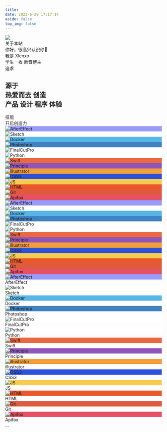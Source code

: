 ```yaml
---
title: 
date: 2022-6-29 17:17:14
aside: false
top_img: false
---
```

<script src="/js/about.js"></script>
<link rel="stylesheet" href="/css/about.css">
<div id="about-page">
  <div class="author-img">
    <img src="https://xlenco.eu.org/img/head.webp">
  </div>
  <div class="author-title">关于本站</div>
  <div class="author-content">
    <div class="author-content-item myInfoAndSayHello">
      <div class="title1">你好，很高兴认识你👋</div>
      <div class="title2">我是
        <span class="inline-word">Xlenxo</span>
      </div>
      <div class="title1">学生一枚
        <span class="inline-word">新晋博主</span>
      </div>
    </div>
    <div class="aboutsiteTips author-content-item">
      <div class="author-content-item-tips">追求</div>
      <h2>源于
        <br>热爱而去
        <span class="inline-word">创造</span>
        <div class="mask">
          <span class="first-tips">产品</span>
          <span>设计</span>
          <span data-up="">程序</span>
          <span data-show="">体验</span>
        </div>
      </h2>
    </div>
  </div>
  <div class="hello-about">

  <div class="shapes">
    <div class="shape shape-1" style="translate: none; rotate: none; scale: none; transform: translate(122px, 164px);">
    </div>
    <div class="shape shape-2" style="translate: none; rotate: none; scale: none; transform: translate(122px, 164px);">
    </div>
    <div class="shape shape-3" style="translate: none; rotate: none; scale: none; transform: translate(122px, 164px);">
    </div>
  </div>
  <div class="content">
    
  </div>
</div>
  <div class="author-content">
    <div class="author-content-item skills">
      <div class="card-content">
        <div class="author-content-item-tips">技能</div>
        <span class="author-content-item-title">开启创造力</span>
        <div class="skills-style-group">
          <div class="tags-group-all">
            <div class="tags-group-wrapper">
              <div class="tags-group-icon-pair">
                <div class="tags-group-icon" style="background:#989bf8">
                  <img src="https://img.zhheo.com/i/2022/08/22/6302f0748a83b.png" title="AfterEffect" onerror="this.onerror=null,this.src=&quot;https://cdn.zhheo.com/Guli/others/imgerror.png&quot;">
                </div>
                <div class="tags-group-icon" style="background:#fff">
                  <img src="https://img.zhheo.com/i/2022/08/22/63030a85d6458.png" title="Sketch" onerror="this.onerror=null,this.src=&quot;https://cdn.zhheo.com/Guli/others/imgerror.png&quot;">
                </div>
              </div>
              <div class="tags-group-icon-pair">
                <div class="tags-group-icon" style="background:#57b6e6">
                  <img src="https://img.zhheo.com/i/2022/08/22/6303102c049d1.png" title="Docker" onerror="this.onerror=null,this.src=&quot;https://cdn.zhheo.com/Guli/others/imgerror.png&quot;">
                </div>
                <div class="tags-group-icon" style="background:#4082c3">
                  <img src="https://img.zhheo.com/i/2022/08/22/63030fe730a69.png" title="Photoshop" onerror="this.onerror=null,this.src=&quot;https://cdn.zhheo.com/Guli/others/imgerror.png&quot;">
                </div>
              </div>
              <div class="tags-group-icon-pair">
                <div class="tags-group-icon" style="background:#fff">
                  <img src="https://img.zhheo.com/i/2022/08/22/630310dea00f5.png" title="FinalCutPro" onerror="this.onerror=null,this.src=&quot;https://cdn.zhheo.com/Guli/others/imgerror.png&quot;">
                </div>
                <div class="tags-group-icon" style="background:#fff">
                  <img src="https://img.zhheo.com/i/2022/08/22/63031127e8e2b.png" title="Python" onerror="this.onerror=null,this.src=&quot;https://cdn.zhheo.com/Guli/others/imgerror.png&quot;">
                </div>
              </div>
              <div class="tags-group-icon-pair">
                <div class="tags-group-icon" style="background:#eb6840">
                  <img src="https://img.zhheo.com/i/2022/08/22/630311760ca04.png" title="Swift" onerror="this.onerror=null,this.src=&quot;https://cdn.zhheo.com/Guli/others/imgerror.png&quot;">
                </div>
                <div class="tags-group-icon" style="background:#8f55ba">
                  <img src="https://img.zhheo.com/i/2022/08/22/630311cf9dded.png" title="Principle" onerror="this.onerror=null,this.src=&quot;https://cdn.zhheo.com/Guli/others/imgerror.png&quot;">
                </div>
              </div>
              <div class="tags-group-icon-pair">
                <div class="tags-group-icon" style="background:#f29e39">
                  <img src="https://img.zhheo.com/i/2022/08/22/6303121db0410.png" title="illustrator" onerror="this.onerror=null,this.src=&quot;https://cdn.zhheo.com/Guli/others/imgerror.png&quot;">
                </div>
                <div class="tags-group-icon" style="background:#2c51db">
                  <img src="https://img.zhheo.com/i/2022/08/22/630312c06cdc5.png" title="CSS3" onerror="this.onerror=null,this.src=&quot;https://cdn.zhheo.com/Guli/others/imgerror.png&quot;">
                </div>
              </div>
              <div class="tags-group-icon-pair">
                <div class="tags-group-icon" style="background:#f7cb4f">
                  <img src="https://img.zhheo.com/i/2022/08/22/630312f898a1c.png" title="JS" onerror="this.onerror=null,this.src=&quot;https://cdn.zhheo.com/Guli/others/imgerror.png&quot;">
                </div>
                <div class="tags-group-icon" style="background:#e9572b">
                  <img src="https://img.zhheo.com/i/2022/08/22/6303132113bbb.png" title="HTML" onerror="this.onerror=null,this.src=&quot;https://cdn.zhheo.com/Guli/others/imgerror.png&quot;">
                </div>
              </div>
              <div class="tags-group-icon-pair">
                <div class="tags-group-icon" style="background:#df5b40">
                  <img src="https://img.zhheo.com/i/2022/09/23/632d2d33b1e1b.webp" title="Git" onerror="this.onerror=null,this.src=&quot;https://cdn.zhheo.com/Guli/others/imgerror.png&quot;">
                </div>
                <div class="tags-group-icon" style="background:#e65164">
                  <img src="https://img.zhheo.com/i/2022/09/23/632d2e083fc9b.webp" title="Apifox" onerror="this.onerror=null,this.src=&quot;https://cdn.zhheo.com/Guli/others/imgerror.png&quot;">
                </div>
              </div>
              <div class="tags-group-icon-pair">
                <div class="tags-group-icon" style="background:#989bf8">
                  <img src="https://img.zhheo.com/i/2022/08/22/6302f0748a83b.png" title="AfterEffect" onerror="this.onerror=null,this.src=&quot;https://cdn.zhheo.com/Guli/others/imgerror.png&quot;">
                </div>
                <div class="tags-group-icon" style="background:#fff">
                  <img src="https://img.zhheo.com/i/2022/08/22/63030a85d6458.png" title="Sketch" onerror="this.onerror=null,this.src=&quot;https://cdn.zhheo.com/Guli/others/imgerror.png&quot;">
                </div>
              </div>
              <div class="tags-group-icon-pair">
                <div class="tags-group-icon" style="background:#57b6e6">
                  <img src="https://img.zhheo.com/i/2022/08/22/6303102c049d1.png" title="Docker" onerror="this.onerror=null,this.src=&quot;https://cdn.zhheo.com/Guli/others/imgerror.png&quot;">
                </div>
                <div class="tags-group-icon" style="background:#4082c3">
                  <img src="https://img.zhheo.com/i/2022/08/22/63030fe730a69.png" title="Photoshop" onerror="this.onerror=null,this.src=&quot;https://cdn.zhheo.com/Guli/others/imgerror.png&quot;">
                </div>
              </div>
              <div class="tags-group-icon-pair">
                <div class="tags-group-icon" style="background:#fff">
                  <img src="https://img.zhheo.com/i/2022/08/22/630310dea00f5.png" title="FinalCutPro" onerror="this.onerror=null,this.src=&quot;https://cdn.zhheo.com/Guli/others/imgerror.png&quot;">
                </div>
                <div class="tags-group-icon" style="background:#fff">
                  <img src="https://img.zhheo.com/i/2022/08/22/63031127e8e2b.png" title="Python" onerror="this.onerror=null,this.src=&quot;https://cdn.zhheo.com/Guli/others/imgerror.png&quot;">
                </div>
              </div>
              <div class="tags-group-icon-pair">
                <div class="tags-group-icon" style="background:#eb6840">
                  <img src="https://img.zhheo.com/i/2022/08/22/630311760ca04.png" title="Swift" onerror="this.onerror=null,this.src=&quot;https://cdn.zhheo.com/Guli/others/imgerror.png&quot;">
                </div>
                <div class="tags-group-icon" style="background:#8f55ba">
                  <img src="https://img.zhheo.com/i/2022/08/22/630311cf9dded.png" title="Principle" onerror="this.onerror=null,this.src=&quot;https://cdn.zhheo.com/Guli/others/imgerror.png&quot;">
                </div>
              </div>
              <div class="tags-group-icon-pair">
                <div class="tags-group-icon" style="background:#f29e39">
                  <img src="https://img.zhheo.com/i/2022/08/22/6303121db0410.png" title="illustrator" onerror="this.onerror=null,this.src=&quot;https://cdn.zhheo.com/Guli/others/imgerror.png&quot;">
                </div>
                <div class="tags-group-icon" style="background:#2c51db">
                  <img src="https://img.zhheo.com/i/2022/08/22/630312c06cdc5.png" title="CSS3" onerror="this.onerror=null,this.src=&quot;https://cdn.zhheo.com/Guli/others/imgerror.png&quot;">
                </div>
              </div>
              <div class="tags-group-icon-pair">
                <div class="tags-group-icon" style="background:#f7cb4f">
                  <img src="https://img.zhheo.com/i/2022/08/22/630312f898a1c.png" title="JS" onerror="this.onerror=null,this.src=&quot;https://cdn.zhheo.com/Guli/others/imgerror.png&quot;">
                </div>
                <div class="tags-group-icon" style="background:#e9572b">
                  <img src="https://img.zhheo.com/i/2022/08/22/6303132113bbb.png" title="HTML" onerror="this.onerror=null,this.src=&quot;https://cdn.zhheo.com/Guli/others/imgerror.png&quot;">
                </div>
              </div>
              <div class="tags-group-icon-pair">
                <div class="tags-group-icon" style="background:#df5b40">
                  <img src="https://img.zhheo.com/i/2022/09/23/632d2d33b1e1b.webp" title="Git" onerror="this.onerror=null,this.src=&quot;https://cdn.zhheo.com/Guli/others/imgerror.png&quot;">
                </div>
                <div class="tags-group-icon" style="background:#e65164">
                  <img src="https://img.zhheo.com/i/2022/09/23/632d2e083fc9b.webp" title="Apifox" onerror="this.onerror=null,this.src=&quot;https://cdn.zhheo.com/Guli/others/imgerror.png&quot;">
                </div>
              </div>
            </div>
          </div>
          <div class="skills-list">
            <div class="skill-info">
              <div class="skill-icon" style="background:#989bf8">
                <img src="https://img.zhheo.com/i/2022/08/22/6302f0748a83b.png" title="AfterEffect" onerror="this.onerror=null,this.src=&quot;https://cdn.zhheo.com/Guli/others/imgerror.png&quot;">
              </div>
              <div class="skill-name">
                <span>AfterEffect</span>
              </div>
            </div>
            <div class="skill-info">
              <div class="skill-icon" style="background:#fff">
                <img src="https://img.zhheo.com/i/2022/08/22/63030a85d6458.png" title="Sketch" onerror="this.onerror=null,this.src=&quot;https://cdn.zhheo.com/Guli/others/imgerror.png&quot;">
              </div>
              <div class="skill-name">
                <span>Sketch</span>
              </div>
            </div>
            <div class="skill-info">
              <div class="skill-icon" style="background:#57b6e6">
                <img src="https://img.zhheo.com/i/2022/08/22/6303102c049d1.png" title="Docker" onerror="this.onerror=null,this.src=&quot;https://cdn.zhheo.com/Guli/others/imgerror.png&quot;">
              </div>
              <div class="skill-name">
                <span>Docker</span>
              </div>
            </div>
            <div class="skill-info">
              <div class="skill-icon" style="background:#4082c3">
                <img src="https://img.zhheo.com/i/2022/08/22/63030fe730a69.png" title="Photoshop" onerror="this.onerror=null,this.src=&quot;https://cdn.zhheo.com/Guli/others/imgerror.png&quot;">
              </div>
              <div class="skill-name">
                <span>Photoshop</span>
              </div>
            </div>
            <div class="skill-info">
              <div class="skill-icon" style="background:#fff">
                <img src="https://img.zhheo.com/i/2022/08/22/630310dea00f5.png" title="FinalCutPro" onerror="this.onerror=null,this.src=&quot;https://cdn.zhheo.com/Guli/others/imgerror.png&quot;">
              </div>
              <div class="skill-name">
                <span>FinalCutPro</span>
              </div>
            </div>
            <div class="skill-info">
              <div class="skill-icon" style="background:#fff">
                <img src="https://img.zhheo.com/i/2022/08/22/63031127e8e2b.png" title="Python" onerror="this.onerror=null,this.src=&quot;https://cdn.zhheo.com/Guli/others/imgerror.png&quot;">
              </div>
              <div class="skill-name">
                <span>Python</span>
              </div>
            </div>
            <div class="skill-info">
              <div class="skill-icon" style="background:#eb6840">
                <img src="https://img.zhheo.com/i/2022/08/22/630311760ca04.png" title="Swift" onerror="this.onerror=null,this.src=&quot;https://cdn.zhheo.com/Guli/others/imgerror.png&quot;">
              </div>
              <div class="skill-name">
                <span>Swift</span>
              </div>
            </div>
            <div class="skill-info">
              <div class="skill-icon" style="background:#8f55ba">
                <img src="https://img.zhheo.com/i/2022/08/22/630311cf9dded.png" title="Principle" onerror="this.onerror=null,this.src=&quot;https://cdn.zhheo.com/Guli/others/imgerror.png&quot;">
              </div>
              <div class="skill-name">
                <span>Principle</span>
              </div>
            </div>
            <div class="skill-info">
              <div class="skill-icon" style="background:#f29e39">
                <img src="https://img.zhheo.com/i/2022/08/22/6303121db0410.png" title="illustrator" onerror="this.onerror=null,this.src=&quot;https://cdn.zhheo.com/Guli/others/imgerror.png&quot;">
              </div>
              <div class="skill-name">
                <span>illustrator</span>
              </div>
            </div>
            <div class="skill-info">
              <div class="skill-icon" style="background:#2c51db">
                <img src="https://img.zhheo.com/i/2022/08/22/630312c06cdc5.png" title="CSS3" onerror="this.onerror=null,this.src=&quot;https://cdn.zhheo.com/Guli/others/imgerror.png&quot;">
              </div>
              <div class="skill-name">
                <span>CSS3</span>
              </div>
            </div>
            <div class="skill-info">
              <div class="skill-icon" style="background:#f7cb4f">
                <img src="https://img.zhheo.com/i/2022/08/22/630312f898a1c.png" title="JS" onerror="this.onerror=null,this.src=&quot;https://cdn.zhheo.com/Guli/others/imgerror.png&quot;">
              </div>
              <div class="skill-name">
                <span>JS</span>
              </div>
            </div>
            <div class="skill-info">
              <div class="skill-icon" style="background:#e9572b">
                <img src="https://img.zhheo.com/i/2022/08/22/6303132113bbb.png" title="HTML" onerror="this.onerror=null,this.src=&quot;https://cdn.zhheo.com/Guli/others/imgerror.png&quot;">
              </div>
              <div class="skill-name">
                <span>HTML</span>
              </div>
            </div>
            <div class="skill-info">
              <div class="skill-icon" style="background:#df5b40">
                <img src="https://img.zhheo.com/i/2022/09/23/632d2d33b1e1b.webp" title="Git" onerror="this.onerror=null,this.src=&quot;https://cdn.zhheo.com/Guli/others/imgerror.png&quot;">
              </div>
              <div class="skill-name">
                <span>Git</span>
              </div>
            </div>
            <div class="skill-info">
              <div class="skill-icon" style="background:#e65164">
                <img src="https://img.zhheo.com/i/2022/09/23/632d2e083fc9b.webp" title="Apifox" onerror="this.onerror=null,this.src=&quot;https://cdn.zhheo.com/Guli/others/imgerror.png&quot;">
              </div>
              <div class="skill-name">
                <span>Apifox</span>
              </div>
            </div>
            <div class="etc">...</div>
          </div>
        </div>
      </div>
    </div>
  </div>
</div>
